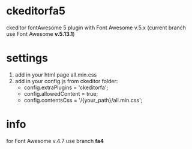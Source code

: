 # ckeditorfa5
ckeditor fontAwesome 5 plugin with Font Awesome v.5.x (current branch use Font Awesome **v.5.13.1**)

# settings
1. add in your html page all.min.css
2. add in your config.js from ckeditor folder:
   - config.extraPlugins = 'ckeditorfa';
   - config.allowedContent = true;
   - config.contentsCss = '/{your_path}/all.min.css';

# info
for Font Awesome v.4.7 use branch **fa4**
